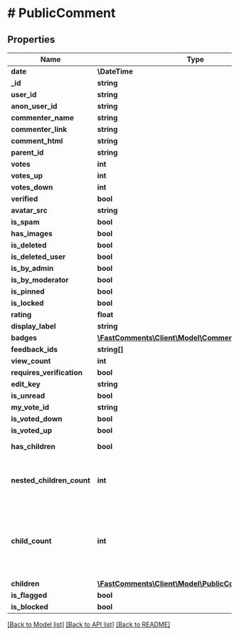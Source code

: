 # # PublicComment

## Properties

Name | Type | Description | Notes
------------ | ------------- | ------------- | -------------
**date** | **\DateTime** |  |
**_id** | **string** |  |
**user_id** | **string** |  | [optional]
**anon_user_id** | **string** |  | [optional]
**commenter_name** | **string** |  |
**commenter_link** | **string** |  | [optional]
**comment_html** | **string** |  |
**parent_id** | **string** |  | [optional]
**votes** | **int** |  | [optional]
**votes_up** | **int** |  | [optional]
**votes_down** | **int** |  | [optional]
**verified** | **bool** |  |
**avatar_src** | **string** |  | [optional]
**is_spam** | **bool** |  | [optional]
**has_images** | **bool** |  | [optional]
**is_deleted** | **bool** |  | [optional]
**is_deleted_user** | **bool** |  | [optional]
**is_by_admin** | **bool** |  | [optional]
**is_by_moderator** | **bool** |  | [optional]
**is_pinned** | **bool** |  | [optional]
**is_locked** | **bool** |  | [optional]
**rating** | **float** |  | [optional]
**display_label** | **string** |  | [optional]
**badges** | [**\FastComments\Client\Model\CommentUserBadgeInfo[]**](CommentUserBadgeInfo.md) |  | [optional]
**feedback_ids** | **string[]** |  | [optional]
**view_count** | **int** |  | [optional]
**requires_verification** | **bool** |  | [optional]
**edit_key** | **string** |  | [optional]
**is_unread** | **bool** |  | [optional]
**my_vote_id** | **string** |  | [optional]
**is_voted_down** | **bool** |  | [optional]
**is_voted_up** | **bool** |  | [optional]
**has_children** | **bool** | This is always set when asTree&#x3D;true | [optional]
**nested_children_count** | **int** | The total nested child count included in this response (may be more available w/ pagination) Only set with asTree&#x3D;true, otherwise this will be null. | [optional]
**child_count** | **int** | You must ask the API to count children (with asTree&#x3D;true&amp;countChildren&#x3D;true), otherwise this will be null. This will be the complete direct child count, whereas children may only contain a subset based on pagination. | [optional]
**children** | [**\FastComments\Client\Model\PublicComment[]**](PublicComment.md) |  | [optional]
**is_flagged** | **bool** |  | [optional]
**is_blocked** | **bool** |  | [optional]

[[Back to Model list]](../../README.md#models) [[Back to API list]](../../README.md#endpoints) [[Back to README]](../../README.md)

